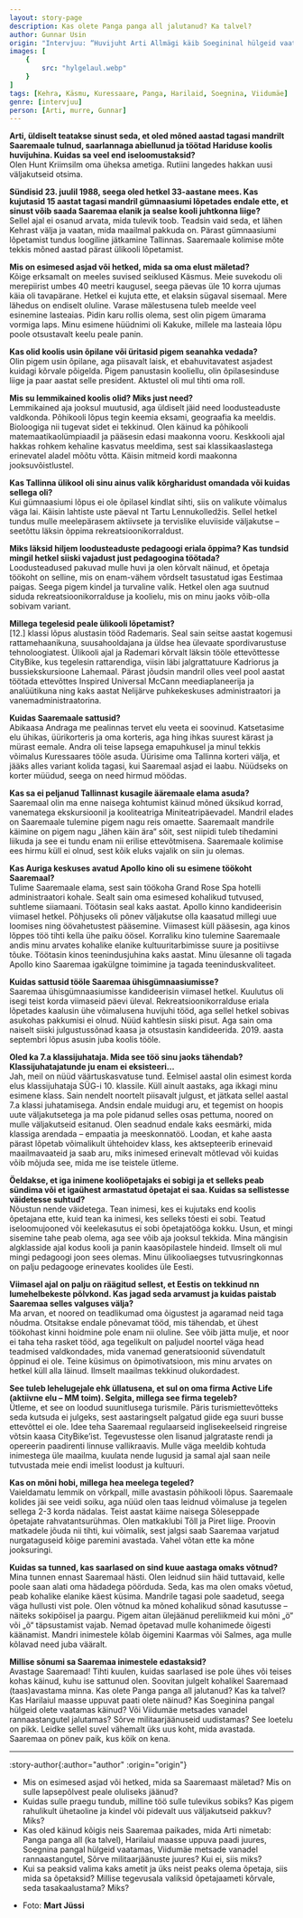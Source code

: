 ```yaml
---
layout: story-page
description: Kas olete Panga panga all jalutanud? Ka talvel?
author: Gunnar Usin
origin: "Intervjuu: “Huvijuht Arti Allmägi käib Soegininal hülgeid vaatlemas,” Meie Maa, 10.märts 2022.  Intervjuu siin lühendatult."
images: [
    {
        src: "hylgelaul.webp"
    }
]
tags: [Kehra, Käsmu, Kuressaare, Panga, Harilaid, Soegnina, Viidumäe]
genre: [intervjuu]
person: [Arti, murre, Gunnar]
---
```


<!-- # {{ $doc.title }} -->


**Arti, üldiselt teatakse sinust seda, et oled mõned aastad tagasi mandrilt Saaremaale tulnud, saarlannaga abiellunud ja töötad Hariduse koolis huvijuhina. Kuidas sa veel end iseloomustaksid?** \
Olen Hunt Kriimsilm oma üheksa ametiga. Rutiini langedes hakkan uusi väljakutseid otsima.

**Sündisid 23. juulil 1988, seega oled hetkel 33-aastane mees. Kas kujutasid 15 aastat tagasi mandril gümnaasiumi lõpetades endale ette, et sinust võib saada Saaremaa elanik ja sealse kooli juhtkonna liige?** \
Sellel ajal ei osanud arvata, mida tulevik toob. Teadsin vaid seda, et lähen Kehrast välja ja vaatan, mida maailmal pakkuda on. Pärast gümnaasiumi lõpetamist tundus loogiline jätkamine Tallinnas. Saaremaale kolimise mõte tekkis mõned aastad pärast ülikooli lõpetamist.

**Mis on esimesed asjad või hetked, mida sa oma elust mäletad?** \
Kõige erksamalt on meeles suvised seiklused Käsmus. Meie suvekodu oli merepiirist umbes 40 meetri kaugusel, seega päevas üle 10 korra ujumas käia oli tavapärane. Hetkel ei kujuta ette, et elaksin sügaval sisemaal. Mere lähedus on endiselt oluline. Varase mälestusena tuleb meelde veel esinemine lasteaias. Pidin karu rollis olema, sest olin pigem ümarama vormiga laps.
Minu esimene hüüdnimi oli Kakuke, millele ma lasteaia lõpu poole otsustavalt keelu peale panin.

**Kas olid koolis usin õpilane või üritasid pigem seanahka vedada?** \
Olin pigem usin õpilane, aga piisavalt laisk, et ebahuvitavatest asjadest kuidagi kõrvale põigelda. Pigem panustasin kooliellu, olin õpilasesinduse liige ja paar aastat selle president. Aktustel oli mul tihti oma roll.

**Mis su lemmikained koolis olid? Miks just need?** \
Lemmikained aja jooksul muutusid, aga üldiselt jäid need loodusteaduste valdkonda. Põhikooli lõpus tegin keemia eksami, geograafia ka meeldis. Bioloogiga nii tugevat sidet ei tekkinud.
Olen käinud ka põhikooli matemaatikaolümpiaadil ja pääsesin edasi maakonna vooru. Keskkooli ajal hakkas rohkem kehaline kasvatus meeldima, sest sai klassikaaslastega erinevatel aladel mõõtu võtta. Käisin mitmeid kordi maakonna jooksuvõistlustel.

**Kas Tallinna ülikool oli sinu ainus valik kõrgharidust omandada või kuidas sellega oli?** \
Kui gümnaasiumi lõpus ei ole õpilasel kindlat sihti, siis on valikute võimalus väga lai. Käisin lahtiste uste päeval nt Tartu Lennukolledžis. Sellel hetkel tundus mulle meelepärasem aktiivsete ja tervislike eluviiside väljakutse – seetõttu läksin õppima rekreatsioonikorraldust.

**Miks läksid hiljem loodusteaduste pedagoogi eriala õppima? Kas tundsid mingil hetkel siiski vajadust just pedagoogina töötada?** \
Loodusteadused pakuvad mulle huvi ja olen kõrvalt näinud, et õpetaja töökoht on selline, mis on enam-vähem võrdselt tasustatud igas Eestimaa paigas. Seega pigem kindel ja turvaline valik. Hetkel olen aga suutnud siduda rekreatsioonikorralduse ja koolielu, mis on minu jaoks võib-olla sobivam variant.

**Millega tegelesid peale ülikooli lõpetamist?** \
[12.] klassi lõpus alustasin tööd Rademaris. Seal sain seitse aastat kogemusi rattamehaanikuna, suusahooldajana ja üldse hea ülevaate spordivarustuse tehnoloogiatest. Ülikooli ajal ja Rademari kõrvalt läksin tööle ettevõttesse CityBike, kus tegelesin rattarendiga, viisin läbi jalgrattatuure Kadriorus ja bussiekskursioone Lahemaal. Pärast jõudsin mandril olles veel pool aastat töötada ettevõttes Inspired Universal McCann meediaplaneerija ja analüütikuna ning kaks aastat Nelijärve puhkekeskuses administraatori ja vanemadministraatorina.

**Kuidas Saaremaale sattusid?** \
Abikaasa Andraga me pealinnas tervet elu veeta ei soovinud. Katsetasime elu ühikas, üürikorteris ja oma korteris, aga hing ihkas suurest kärast ja mürast eemale. Andra oli teise lapsega emapuhkusel ja minul tekkis võimalus Kuressaares tööle asuda. Üürisime oma Tallinna korteri välja, et jääks alles variant kolida tagasi, kui Saaremaal asjad ei laabu. Nüüdseks on korter müüdud, seega on need hirmud möödas.

**Kas sa ei peljanud Tallinnast kusagile ääremaale elama asuda?** \
Saaremaal olin ma enne naisega kohtumist käinud mõned üksikud korrad, vanematega ekskursioonil ja kooliteatriga Miniteatripäevadel. Mandril elades on Saaremaale tulemine pigem nagu reis omaette. Saaremaalt mandrile käimine on pigem nagu „lähen käin ära“ sõit, sest niipidi tuleb tihedamini liikuda ja see ei tundu enam nii erilise ettevõtmisena.
Saaremaale kolimise ees hirmu küll ei olnud, sest kõik eluks vajalik on siin ju olemas.

**Kas Auriga keskuses avatud Apollo kino oli su esimene töökoht Saaremaal?** \
Tulime Saaremaale elama, sest sain töökoha Grand Rose Spa hotelli administraatori kohale. Sealt sain oma esimesed kohalikud tutvused, suhtleme siiamaani. Töötasin seal kaks aastat. Apollo kinno kandideerisin viimasel hetkel. Põhjuseks oli põnev väljakutse olla kaasatud millegi uue loomises ning öövahetustest pääsemine. Viimasest küll pääsesin, aga kinos lõppes töö tihti kella ühe paiku öösel. Korraliku kino tulemine Saaremaale andis minu arvates kohalike elanike kultuuritarbimisse suure ja positiivse tõuke. Töötasin kinos teenindusjuhina kaks aastat. Minu ülesanne oli tagada Apollo kino Saaremaa igakülgne toimimine ja tagada teeninduskvaliteet.

**Kuidas sattusid tööle Saaremaa ühisgümnaasiumisse?** \
Saaremaa ühisgümnaasiumisse kandideerisin viimasel hetkel. Kuulutus oli isegi teist korda viimaseid päevi üleval. Rekreatsioonikorralduse eriala lõpetades kaalusin ühe võimalusena huvijuhi tööd, aga sellel hetkel sobivas asukohas pakkumisi ei olnud. Nüüd kahtlesin siiski pisut. Aga sain oma naiselt siiski julgustussõnad kaasa ja otsustasin kandideerida. 2019. aasta septembri lõpus asusin juba koolis tööle.

**Oled ka 7.a klassijuhataja. Mida see töö sinu jaoks tähendab? Klassijuhatajatunde ju enam ei eksisteeri…** \
Jah, meil on nüüd väärtuskasvatuse tund. Eelmisel aastal olin esimest korda elus klassijuhataja SÜG-i 10. klassile. Küll ainult aastaks, aga ikkagi minu esimene klass. Sain nendelt noortelt piisavalt julgust, et jätkata sellel aastal 7.a klassi juhatamisega. Andsin endale muidugi aru, et tegemist on hoopis uute väljakutsetega ja ma pole pidanud selles osas pettuma, noored on mulle väljakutseid esitanud. Olen seadnud endale kaks eesmärki, mida klassiga arendada – empaatia ja meeskonnatöö. Loodan, et kahe aasta pärast lõpetab võimalikult ühtehoidev klass, kes aktsepteerib erinevaid maailmavaateid ja saab aru, miks inimesed erinevalt mõtlevad või kuidas võib mõjuda see, mida me ise teistele ütleme.

**Öeldakse, et iga inimene kooliõpetajaks ei sobigi ja et selleks peab sündima või et igaühest armastatud õpetajat ei saa. Kuidas sa sellistesse väidetesse suhtud?** \
Nõustun nende väidetega. Tean inimesi, kes ei kujutaks end koolis õpetajana ette, kuid tean ka inimesi, kes selleks tõesti ei sobi. Teatud iseloomujooned või keelekasutus ei sobi õpetajatööga kokku. Usun, et mingi sisemine tahe peab olema, aga see võib aja jooksul tekkida. Mina mängisin algklasside ajal kodus kooli ja panin kaasõpilastele hindeid. Ilmselt oli mul mingi pedagoogi joon sees olemas. Minu ülikooliaegses tutvusringkonnas on palju pedagooge erinevates koolides üle Eesti.

**Viimasel ajal on palju on räägitud sellest, et Eestis on tekkinud nn lumehelbekeste põlvkond. Kas jagad seda arvamust ja kuidas paistab Saaremaa selles valguses välja?** \
Ma arvan, et noored on teadlikumad oma õigustest ja agaramad neid taga nõudma. Otsitakse endale põnevamat tööd, mis tähendab, et ühest töökohast kinni hoidmine pole enam nii oluline.
See võib jätta mulje, et noor ei taha teha rasket tööd, aga tegelikult on paljudel noortel väga head teadmised valdkondades, mida vanemad generatsioonid süvendatult õppinud ei ole. Teine küsimus on õpimotivatsioon, mis minu arvates on hetkel küll alla läinud. Ilmselt maailmas tekkinud olukordadest.

**See tuleb lehelugejale ehk üllatusena, et sul on oma firma Active Life (aktiivne elu – MM toim). Selgita, millega see firma tegeleb?** \
Ütleme, et see on loodud suunitlusega turismile. Päris turismiettevõtteks seda kutsuda ei julgeks, sest aastaringselt palgatud giide ega suuri busse ettevõttel ei ole. Idee teha Saaremaal regulaarseid inglisekeelseid ringreise võtsin kaasa CityBike’ist. Tegevustesse olen lisanud jalgrataste rendi ja opereerin paadirenti linnuse vallikraavis. Mulle väga meeldib kohtuda inimestega üle maailma, kuulata nende lugusid ja samal ajal saan neile tutvustada meie endi imelist loodust ja kultuuri.

**Kas on mõni hobi, millega hea meelega tegeled?** \
Vaieldamatu lemmik on võrkpall, mille avastasin põhikooli lõpus. Saaremaale kolides jäi see veidi soiku, aga nüüd olen taas leidnud võimaluse ja tegelen sellega 2-3 korda nädalas. Teist aastat käime naisega Sõleseppade õpetajate rahvatantsurühmas. Olen matkaklubi Tõll ja Piret liige. Proovin matkadele jõuda nii tihti, kui võimalik, sest jalgsi saab Saaremaa varjatud nurgataguseid kõige paremini avastada. Vahel võtan ette ka mõne jooksuringi.

**Kuidas sa tunned, kas saarlased on sind kuue aastaga omaks võtnud?** \
Mina tunnen ennast Saaremaal hästi. Olen leidnud siin häid tuttavaid, kelle poole saan alati oma hädadega pöörduda. Seda, kas ma olen omaks võetud, peab kohalike elanike käest küsima. Mandrile tagasi pole saadetud, seega väga hullusti vist pole. Olen võtnud ka mõned kohalikud sõnad kasutusse – näiteks sokipöisel ja paargu. Pigem aitan ülejäänud pereliikmeid kui mõni „ö“ või „õ“ täpsustamist vajab. Nemad õpetavad mulle kohanimede õigesti käänamist. Mandri inimestele kõlab õigemini Kaarmas või Salmes, aga mulle kõlavad need juba vääralt.

**Millise sõnumi sa Saaremaa inimestele edastaksid?** \
Avastage Saaremaad! Tihti kuulen, kuidas saarlased ise pole ühes või teises kohas käinud, kuhu ise sattunud olen. Soovitan julgelt kohalikel Saaremaad (taas)avastama minna. Kas olete Panga panga all jalutanud? Kas ka talvel? Kas Harilaiul maasse uppuvat paati olete näinud? Kas Soeginina pangal hülgeid olete vaatamas käinud? Või Viidumäe metsades vanadel rannaastangutel jalutamas? Sõrve militaarjäänuseid uudistamas? See loetelu on pikk. Leidke sellel suvel vähemalt üks uus koht, mida avastada. Saaremaa on pönev paik, kus köik on kena.

*  *  *



:story-author{:author="author" :origin="origin"}

<details-wrapper summary="Mis mõtted tekkisid?">

- Mis on esimesed asjad või hetked, mida sa Saaremaast mäletad? Mis on sulle lapsepõlvest peale oluliseks jäänud?
- Kuidas sulle praegu tundub, milline töö sulle tulevikus sobiks? Kas pigem rahulikult ühetaoline ja kindel või pidevalt uus väljakutseid pakkuv? Miks?
- Kas oled käinud kõigis neis Saaremaa paikades, mida Arti nimetab: Panga panga all (ka talvel), Harilaiul maasse uppuva paadi juures, Soegnina pangal hülgeid vaatamas, Viidumäe metsade vanadel rannaastangutel, Sõrve militaarjäänuste juures? Kui ei, siis miks? 
- Kui sa peaksid valima kaks ametit ja üks neist peaks olema õpetaja, siis mida sa õpetaksid? Millise tegevusala valiksid õpetajaameti kõrvale, seda tasakaalustama? Miks?

</details-wrapper>


<details-wrapper summary="Allikad" class="text-sm" icon="icon-park-outline:document-folder">

- Foto: **Mart Jüssi**

</details-wrapper>